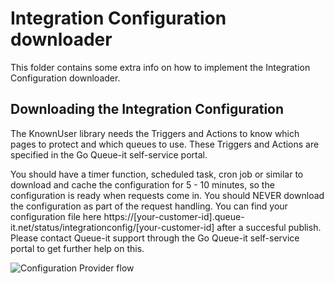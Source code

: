 ﻿# Integration Configuration downloader
This folder contains some extra info on how to implement the Integration Configuration downloader.


## Downloading the Integration Configuration
The KnownUser library needs the Triggers and Actions to know which pages to protect and which queues to use. 
These Triggers and Actions are specified in the Go Queue-it self-service portal.

You should have a timer function, scheduled task, cron job or similar to download and cache the configuration for 5 - 10 minutes, so the configuration is ready when requests come in. You should NEVER download the configuration as part of the request handling.
You can find your configuration file here https://[your-customer-id].queue-it.net/status/integrationconfig/[your-customer-id] after a succesful publish.
Please contact Queue-it support through the Go Queue-it self-service portal to get further help on this.

![Configuration Provider flow](https://github.com/queueit/KnownUser.V3.Python/blob/master/Documentation/ConfigProviderExample.png)




